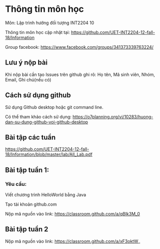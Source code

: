 # Thông tin môn học

Môn: Lập trình hướng đối tượng INT2204 10

Thông tin môn học cập nhật tại: https://github.com/UET-INT2204-12-fall-18/Information

Group facebook: https://www.facebook.com/groups/341373339763224/

## Lưu ý nộp bài
Khi nộp bài cần tạo Issues trên github ghi rõ:
Họ tên, Mã sinh viên, Nhóm, Email, Ghi chú(nếu có)

## Cách sử dụng github

Sử dụng Github desktop hoặc git command line.

Có thể tham khảo cách sử dụng: https://o7planning.org/vi/10283/huong-dan-su-dung-github-voi-github-desktop

## Bài tập các tuần

https://github.com/UET-INT2204-12-fall-18/Information/blob/master/lab/All_Lab.pdf


## Bài tập tuần 1:

### Yêu cầu:

Viết chương trình HelloWorld bằng Java

Tạo tài khoản github.com

Nộp mã nguồn vào link: https://classroom.github.com/a/qBlk3M_0

## Bài tập tuần 2

Nộp mã nguồn vào link: https://classroom.github.com/a/xF3oktW_

